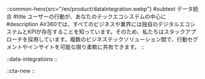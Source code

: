 ::common-hero{src="/en/product/dataIntegration.webp"}
#subtext
データ統合
#title
ユーザーの行動が、あなたのテックエコシステムの中心に
#description
Air360では、すべてのビジネスや業界には独自のデジタルエコシステムとKPIが存在することを知っています。そのため、私たちはスタックアプローチを採用しています。複数のビジネステックソリューション間で、行動セグメントやインサイトを可能な限り柔軟に共有できます。
::

::data-integrations
::

::cta-new
::